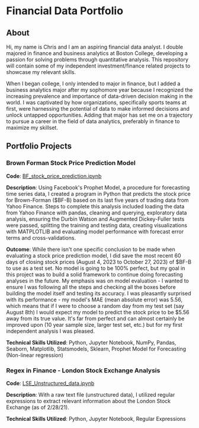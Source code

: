 # Financial Data Portfolio

## About
Hi, my name is Chris and I am an aspiring financial data analyst. I double majored in finance and business analytics at Boston College, developing a passion for solving problems through quantitative analysis. This repository will contain some of my independent investment/finance related projects to showcase my relevant skills.

When I began college, I only intended to major in finance, but I added a business analytics major after my sophomore year because I recognized the increasing prevalence and importance of data-driven decision making in the world. I was captivated by how organizations, specifically sports teams at first, were harnessing the potential of data to make informed decisions and unlock untapped opportunities. Adding that major has set me on a trajectory to pursue a career in the field of data analytics, preferably in finance to maximize my skillset.

## Portfolio Projects

### Brown Forman Stock Price Prediction Model
**Code**: [BF_stock_price_prediction.ipynb](https://github.com/csnow27/Financial-Data-Portfolio/blob/main/BF_stock_price_prediction.ipynb)

**Description**: Using Facebook's Prophet Model, a procedure for forecasting time series data, I created a program in Python that predicts the stock price for Brown-Forman ($BF-B) based on its last five years of trading data from Yahoo Finance. Steps to complete this analysis included loading the data from Yahoo Finance with pandas, cleaning and querying, exploratory data analysis, ensuring the Durbin Watson and Augmented Dickey-Fuller tests were passed, splitting the training and testing data, creating visualizations with MATPLOTLIB and evaluating model performance with forecast error terms and cross-validations. 

**Outcome**: While there isn't one specific conclusion to be made when evaluating a stock price prediction model, I did save the most recent 60 days of closing stock prices (August 4, 2023 to October 27, 2023) of $BF-B to use as a test set. No model is going to be 100% perfect, but my goal in this project was to build a solid framework to continue doing forecasting analyses in the future. My emphasis was on model evaluation - I wanted to ensure I was following all the steps and checking all the boxes before building the model itself and testing its accuracy. I was pleasantly surprised with its performance - my model's MAE (mean absolute error) was 5.56, which means that if I were to choose a random day from my test set (say August 8th) I would expect my model to predict the stock price to be $5.56 away from its true value. It's far from perfect and can almost certainly be improved upon (10 year sample size, larger test set, etc.) but for my first independent analysis I was pleased.

**Technical Skills Utilized**: Python, Jupyter Notebook, NumPy, Pandas, Seaborn, Matplotlib, Statsmodels, Sklearn, Prophet Model for Forecasting (Non-linear regression)

### Regex in Finance - London Stock Exchange Analysis
**Code**: [LSE_Unstructured_data.ipynb](https://github.com/csnow27/Financial-Data-Portfolio/blob/main/LSE_Unstructured_Data.ipynb)

**Description**: With a raw text file (unstructured data), I utilized regular expressions to extract relevant information about the London Stock Exchange (as of 2/28/21). 

**Technical Skills Utilized**: Python, Jupyter Notebook, Regular Expressions
